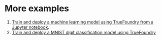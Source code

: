 # More examples

1. [Train and deploy a machine learning model using TrueFoundry from a Jupyter notebook](https://github.com/truefoundry/truefoundry-examples/blob/main/iris-flower-classification-pytorch/train.ipynb).
2. [Train and deploy a MNIST digit classification model using TrueFoundry](https://github.com/truefoundry/truefoundry-examples/tree/main/mnist-classification-keras) 
